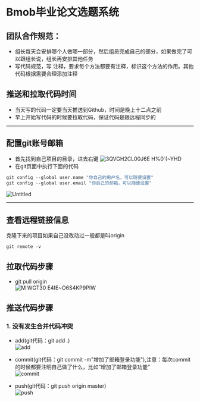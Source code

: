 # Bmob毕业论文选题系统
## 团队合作规范：
* 组长每天会安排哪个人做哪一部分，然后组员完成自己的部分，如果做完了可以跟组长说，组长再安排其他任务
* 写代码规范，写 注释，要求每个方法都要有注释，标识这个方法的作用。其他代码根据需要合理添加注释

## 推送和拉取代码时间
* 当天写的代码一定要当天推送到Github，时间是晚上十二点之前
* 早上开始写代码的时候要拉取代码，保证代码是跟远程同步的

***
## 配置git账号邮箱
* 首先找到自己项目的目录，进去右键
![3QVGH2CL00J6E H%0`(~YHD](https://user-images.githubusercontent.com/72325667/176997234-c3e84d39-5961-4036-96d0-686b46c2baf6.png)
* 在git页面中执行下面的代码</br>
```Kotlin
git config --global user.name "你自己的用户名，可以随便设置"
git config --global user.email "你自己的邮箱，可以随便设置"
```
![Untitled](https://user-images.githubusercontent.com/72325667/176995723-ee0970c1-c38c-4c20-82dc-d2ac42c0afde.png)

***
## 查看远程链接信息
克隆下来的项目如果自己没改动过一般都是叫origin
```Kotlin
git remote -v
```

## 拉取代码步骤
* git pull origin</br>
![M WGT30 E4IE~O6S4KP9PIW](https://user-images.githubusercontent.com/72325667/176995772-1fdadf20-4cc8-41f9-8b6a-7ce09d508fc5.png)

## 推送代码步骤
### 1. 没有发生合并代码冲突
* add(git代码：git add .)</br>
![add](https://user-images.githubusercontent.com/72325667/176986255-09262d6c-f22d-44a7-9233-1286c17628d7.png)

* commit(git代码：git commit -m"增加了邮箱登录功能"),注意：每次commit的时候都要注明自己做了什么，比如“增加了邮箱登录功能”</br>
![commit](https://user-images.githubusercontent.com/72325667/176986294-9104c596-2e15-4727-8a17-1cb65f512ac5.png)

* push(git代码：git push origin master)</br>
![push](https://user-images.githubusercontent.com/72325667/176986302-96139519-479c-45d4-bae0-1b4272cb380e.png)

